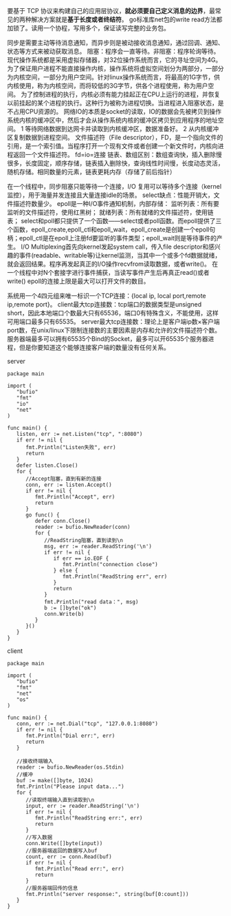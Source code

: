 要基于 TCP 协议来构建自己的应用层协议，**就必须要自己定义消息的边界**，最常见的两种解决方案就是**基于长度或者终结符**。
go标准库net包的write read方法都加锁了。读用一个协程，写用多个，保证读写完整的业务包。

同步是需要主动等待消息通知，而异步则是被动接收消息通知，通过回调、通知、状态等方式来被动获取消息。
阻塞：程序会一直等待。非阻塞：程序轮询等待。
现代操作系统都是采用虚拟存储器，对32位操作系统而言，它的寻址空间为4G。为了保证用户进程不能直接操作内核，操作系统将虚拟空间划分为两部分，一部分为内核空间，一部分为用户空间。针对linux操作系统而言，将最高的1G字节，供内核使用，称为内核空间，而将较低的3G字节，供各个进程使用，称为用户空间。
为了控制进程的执行，内核必须有能力挂起正在CPU上运行的进程，并恢复以前挂起的某个进程的执行。这种行为被称为进程切换。当进程进入阻塞状态，是不占用CPU资源的。
网络IO的本质是socket的读取，IO的数据会先被拷贝到操作系统内核的缓冲区中，然后才会从操作系统内核的缓冲区拷贝到应用程序的地址空间。
1 等待网络数据到达网卡并读取到内核缓冲区，数据准备好。
2 从内核缓冲区复制数据到进程空间。
文件描述符（File descriptor），FD，是一个指向文件的引用，是一个索引值。当程序打开一个现有文件或者创建一个新文件时，内核向进程返回一个文件描述符。
fd=io=连接
链表、数组区别：数组查询快，插入删除慢很多，长度固定，顺序存储，链表插入删除快，查询线性时间慢，长度动态灵活，随机存储。相同数量的元素，链表更耗内存（存储了前后指针）

在一个线程中，同步阻塞只能等待一个连接，I/O 复用可以等待多个连接（kernel监控），用于海量并发连接且大量连接idle的场景。
select缺点：性能开销大，文件描述符数量少。
epoll是一种I/O事件通知机制，内部存储：
监听列表：所有要监听的文件描述符，使用红黑树；
就绪列表：所有就绪的文件描述符，使用链表；
select和poll都只提供了一个函数——select或者poll函数。而epoll提供了三个函数，epoll_create,epoll_ctl和epoll_wait，epoll_create是创建一个epoll句柄；epoll_ctl是在epoll上注册fd要监听的事件类型；epoll_wait则是等待事件的产生。
I/O Multiplexing首先向kernel发起system call，传入file descriptor和感兴趣的事件(readable、writable等)让kernel监测，当其中一个或多个fd数据就绪，就会返回结果。程序再发起真正的I/O操作recvfrom读取数据，或者write()。
在一个线程中对N个套接字进行事件捕获，当读写事件产生后再真正read()或者write()
epoll的连接上限是最大可以打开文件的数目。

系统用一个4四元组来唯一标识一个TCP连接：{local ip, local port,remote ip,remote port}。
client最大tcp连接数：tcp端口的数据类型是unsigned short，因此本地端口个数最大只有65536，端口0有特殊含义，不能使用，这样可用端口最多只有65535。
server最大tcp连接数：理论上是客户端ip数×客户端port数，在unix/linux下限制连接数的主要因素是内存和允许的文件描述符个数。
服务器端最多可以拥有65535个Bind的Socket，最多可以开65535个服务器进程，但是你要知道这个能够连接客户端的数量没有任何关系。

server
```
package main

import (
   "bufio"
   "fmt"
   "io"
   "net"
)

func main() {
   listen, err := net.Listen("tcp", ":8080")
   if err != nil {
      fmt.Println("Listen失败", err)
      return
   }
   defer listen.Close()
   for {
      //Accept阻塞，直到有新的连接
      conn, err := listen.Accept()
      if err != nil {
         fmt.Println("Accept", err)
         return
      }
      go func() {
         defer conn.Close()
         reader := bufio.NewReader(conn)
         for {
            //ReadString阻塞，直到读到\n
            msg, err := reader.ReadString('\n')
            if err != nil {
               if err == io.EOF {
                  fmt.Println("connection close")
               } else {
                  fmt.Println("ReadString err", err)
               }
               return
            }
            fmt.Println("read data：", msg)
            b := []byte("ok")
            conn.Write(b)
         }
      }()
   }
}
```
client
```
package main

import (
   "bufio"
   "fmt"
   "net"
   "os"
)

func main() {
   conn, err := net.Dial("tcp", "127.0.0.1:8080")
   if err != nil {
      fmt.Println("Dial err:", err)
      return
   }

   //接收终端输入
   reader := bufio.NewReader(os.Stdin)
   //缓冲
   buf := make([]byte, 1024)
   fmt.Println("Please input data...")
   for {
      //读取终端输入直到读取到\n
      input, err := reader.ReadString('\n')
      if err != nil {
         fmt.Println("ReadString err:", err)
         return
      }
      //写入数据
      conn.Write([]byte(input))
      //服务器端返回的数据写入buf
      count, err := conn.Read(buf)
      if err != nil {
         fmt.Println("Read err:", err)
         return
      }
      //服务器端回传的信息
      fmt.Println("server response:", string(buf[0:count]))
   }
}
```